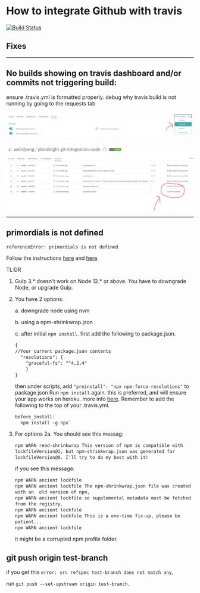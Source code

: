# How to integrate Github with travis

[![Build Status](https://travis-ci.org/weirdyang/pluralsight-git-integration-node.svg?branch=master)](https://travis-ci.org/weirdyang/pluralsight-git-integration-node)

## Fixes

*****

## No builds showing on travis dashboard and/or commits not triggering build:

ensure .travis.yml is formatted properly.
debug why travis build is not running by going to the requests tab

![Request tab](https://raw.githubusercontent.com/weirdyang/pluralsight-git-integration-node/master/docs/requests.PNG)

![Request erros](https://raw.githubusercontent.com/weirdyang/pluralsight-git-integration-node/master/docs/requests-parse.PNG)

*****

## primordials is not defined
```
referenceError: primordials is not defined
```
Follow the instructions [here](https://stackoverflow.com/questions/55921442/how-to-fix-referenceerror-primordials-is-not-defined-in-node) and [here](https://ourcodeworld.com/articles/read/1188/how-to-solve-gulp-exception-reference-error-primordials-is-not-defined-error).

TL:DR
1. Gulp 3.* doesn't work on Node 12.* or above. You have to downgrade Node, or upgrade Gulp.
2. You have 2 options:

    a. downgrade node using nvm

    b. using a npm-shrinkwrap.json

    c. after initial `npm install`. first add the following to package.json.
    
    ```
    {
    //Your current package.json contents
      "resolutions": {
        "graceful-fs": "^4.2.4"
        }
    }
    ```
    then under scripts, add `"preinstall": "npx npm-force-resolutions"` to package.json Run `npm install` again. this is preferred, and will ensure your app works on heroku. more info [here](https://stackoverflow.com/a/58394828/9491881). Remember to add the following to the top of your .travis.yml.
    ```
    before_install:
      npm install -g npx`
    ```

3. For options 2a. You should see this messag:
    ```
    npm WARN read-shrinkwrap This version of npm is compatible with lockfileVersion@1, but npm-shrinkwrap.json was generated for lockfileVersion@0. I'll try to do my best with it!
    ```
    if you see this message:
    ```
    npm WARN ancient lockfile
    npm WARN ancient lockfile The npm-shrinkwrap.json file was created with an  old version of npm,
    npm WARN ancient lockfile so supplemental metadata must be fetched from the registry.
    npm WARN ancient lockfile
    npm WARN ancient lockfile This is a one-time fix-up, please be patient...
    npm WARN ancient lockfile
    ```
    it might be a corrupted npm profile folder.

## git push origin test-branch

if you get this `error: src refspec test-branch does not match any`,

run `git push --set-upstream origin test-branch`.
